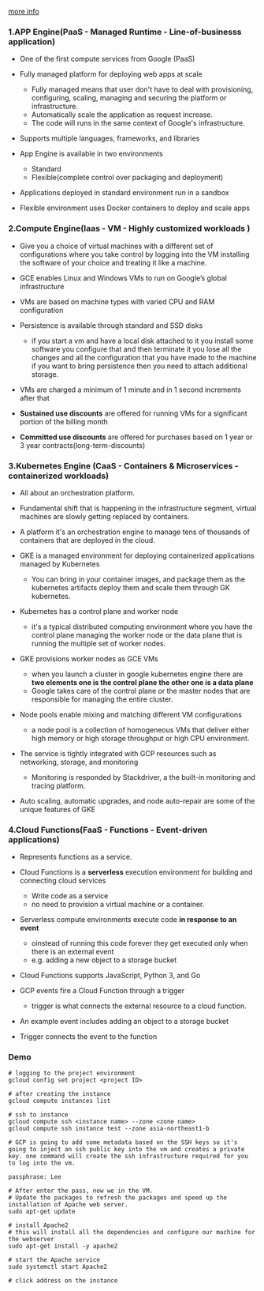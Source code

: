[more info](https://cloud.google.com/appengine/docs/the-appengine-environments)
### 1.APP Engine(PaaS - Managed Runtime - Line-of-businesss application)   
- One of the first compute services from Google (PaaS)   

- Fully managed platform for deploying web apps at scale
  + Fully managed means that user don't have to deal with provisioning, configuring, scaling, managing and securing the platform or infrastructure.
  + Automatically scale the application as request increase.
  + The code will runs in the same context of Google's infrastructure.   

- Supports multiple languages, frameworks, and libraries

- App Engine is available in two environments   
  + Standard   
  + Flexible(complete control over packaging and deployment)  

- Applications deployed in standard environment run in a sandbox   

- Flexible environment uses Docker containers to deploy and scale apps


### 2.Compute Engine(Iaas<infrastructure as a service> - VM - Highly customized workloads )
- Give you a choice of virtual machines with a different set of configurations where you take control by logging into the VM installing the software of your choice and treating it like a machine.  

- GCE enables Linux and Windows VMs to run on Google’s global infrastructure  

- VMs are based on machine types with varied CPU and RAM configuration

- Persistence is available through standard and SSD disks  
  + if you start a vm and have a local disk attached to it you install some software you configure that and then terminate it you lose all the changes and all the configuration that you have made to the machine if you want to bring persistence then you need to attach additional storage.   

- VMs are charged a minimum of 1 minute and in 1 second increments after that  

- **Sustained use discounts** are offered for running VMs for a significant portion of the billing month   

- **Committed use discounts** are offered for purchases based on 1 year or 3 year contracts(long-term-discounts)


### 3.Kubernetes Engine (CaaS<container as a service> - Containers & Microservices - containerized workloads)
- All about an orchestration platform.  

- Fundamental shift that is happening in the infrastructure segment, virtual machines are slowly getting replaced by containers.    

- A platform it's an orchestration engine to manage tens of thousands of containers that are deployed in the cloud.    

- GKE is a managed environment for deploying containerized applications managed by Kubernetes
  + You can bring in your container images, and package them as the kubernetes artifacts deploy them and scale them through GK kubernetes.  

- Kubernetes has a control plane and worker node  
  + it's a typical distributed computing environment where you have the control plane managing the worker node or the data plane that is running the multiple set of worker nodes.  

- GKE provisions worker nodes as GCE VMs  
  + when you launch a cluster in google kubernetes engine there are **two elements one is the control plane the other one is a data plane**  
  + Google takes care of the control plane or the master nodes that are responsible for managing the entire cluster.  

- Node pools enable mixing and matching different VM configurations  
  + a node pool is a collection of homogeneous VMs that deliver either high memory or high storage throughput or high CPU environment.  

- The service is tightly integrated with GCP resources such as networking, storage, and monitoring  
  + Monitoring is responded by Stackdriver, a the built-in monitoring and tracing platform.  

- Auto scaling, automatic upgrades, and node auto-repair are some of the unique features of GKE  


### 4.Cloud Functions(FaaS - Functions - Event-driven applications)
- Represents functions as a service.      
- Cloud Functions is a **serverless** execution environment for building and connecting cloud services  
  + Write code as a service  
  + no need to provision a virtual machine or a container.

- Serverless compute environments execute code **in response to an event**
  + oinstead of running this code forever they get executed only when there is an external event   
  + e.g. adding a new object to a storage bucket  

- Cloud Functions supports JavaScript, Python 3, and Go  

- GCP events fire a Cloud Function through a trigger  
  + trigger is what connects the external resource to a cloud function.  
- An example event includes adding an object to a storage bucket  

- Trigger connects the event to the function

### Demo
```
# logging to the project environment
gcloud config set project <project ID>

# after creating the instance
gcloud compute instances list

# ssh to instance
gcloud compute ssh <instance name> --zone <zone name>
gcloud compute ssh instance test --zone asia-northeast1-b

# GCP is going to add some metadata based on the SSH keys so it's going to inject an ssh public key into the vm and creates a private key. one command will create the ssh infrastructure required for you to log into the vm.

passphrase: Lee

# After enter the pass, now we in the VM.
# Update the packages to refresh the packages and speed up the installation of Apache web server.
sudo apt-get update

# install Apache2
# this will install all the dependencies and configure our machine for the webserver
sudo apt-get install -y apache2

# start the Apache service
sudo systemctl start Apache2

# click address on the instance

```
